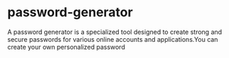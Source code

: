 # password-generator
A password generator is a specialized tool designed to create strong and secure passwords for various online accounts and applications.You can create your own personalized password  
